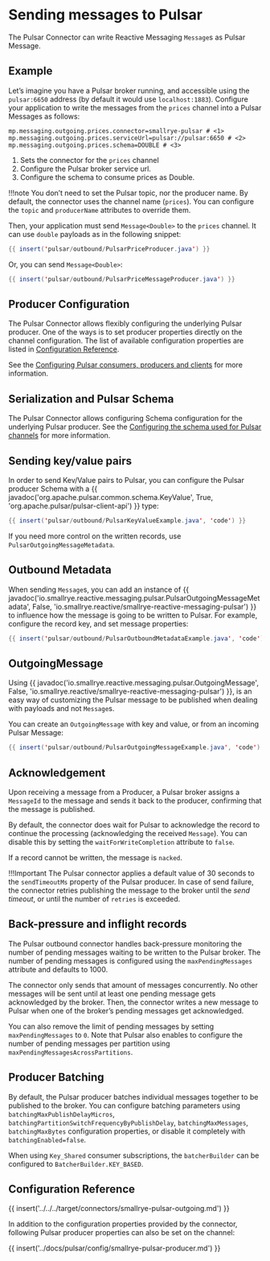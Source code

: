 # Sending messages to Pulsar

The Pulsar Connector can write Reactive Messaging `Message`s as Pulsar Message.

## Example

Let’s imagine you have a Pulsar broker running, and accessible
using the `pulsar:6650` address (by default it would use
`localhost:1883`). Configure your application to write the messages from
the `prices` channel into a Pulsar Messages as follows:

```properties
mp.messaging.outgoing.prices.connector=smallrye-pulsar # <1>
mp.messaging.outgoing.prices.serviceUrl=pulsar://pulsar:6650 # <2>
mp.messaging.outgoing.prices.schema=DOUBLE # <3>
```

1.  Sets the connector for the `prices` channel
2.  Configure the Pulsar broker service url.
3.  Configure the schema to consume prices as Double.

!!!note
    You don’t need to set the Pulsar topic, nor the producer name.
    By default, the connector uses the channel name (`prices`).
    You can configure the `topic` and `producerName` attributes to override them.

Then, your application must send `Message<Double>` to the `prices`
channel. It can use `double` payloads as in the following snippet:

``` java
{{ insert('pulsar/outbound/PulsarPriceProducer.java') }}
```

Or, you can send `Message<Double>`:

``` java
{{ insert('pulsar/outbound/PulsarPriceMessageProducer.java') }}
```

## Producer Configuration

The Pulsar Connector allows flexibly configuring the underlying Pulsar producer.
One of the ways is to set producer properties directly on the channel configuration.
The list of available configuration properties are listed in [Configuration Reference](#configuration-reference).

See the [Configuring Pulsar consumers, producers and clients](client-configuration.md) for more information.

## Serialization and Pulsar Schema

The Pulsar Connector allows configuring Schema configuration for the underlying Pulsar producer.
See the [Configuring the schema used for Pulsar channels](schema-configuration.md) for more information.

## Sending key/value pairs

In order to send Kev/Value pairs to Pulsar, you can configure the Pulsar producer Schema with a
{{ javadoc('org.apache.pulsar.common.schema.KeyValue', True, 'org.apache.pulsar/pulsar-client-api') }} type:

``` java
{{ insert('pulsar/outbound/PulsarKeyValueExample.java', 'code') }}
```

If you need more control on the written records, use
`PulsarOutgoingMessageMetadata`.

## Outbound Metadata

When sending `Message`s, you can add an instance of
{{ javadoc('io.smallrye.reactive.messaging.pulsar.PulsarOutgoingMessageMetadata', False, 'io.smallrye.reactive/smallrye-reactive-messaging-pulsar') }}
to influence how the message is going to be written to Pulsar.
For example, configure the record key, and set message properties:

``` java
{{ insert('pulsar/outbound/PulsarOutboundMetadataExample.java', 'code') }}
```

## OutgoingMessage

Using {{ javadoc('io.smallrye.reactive.messaging.pulsar.OutgoingMessage', False, 'io.smallrye.reactive/smallrye-reactive-messaging-pulsar') }},
is an easy way of customizing the Pulsar message to be published when dealing with payloads and not `Message`s.

You can create an `OutgoingMessage` with key and value, or from an incoming Pulsar Message:

``` java
{{ insert('pulsar/outbound/PulsarOutgoingMessageExample.java', 'code') }}
```

## Acknowledgement

Upon receiving a message from a Producer, a Pulsar broker assigns a `MessageId` to the message and sends it back to the producer,
confirming that the message is published.

By default, the connector does wait for Pulsar to acknowledge the record
to continue the processing (acknowledging the received `Message`).
You can disable this by setting the `waitForWriteCompletion` attribute to `false`.

If a record cannot be written, the message is `nacked`.

!!!Important
    The Pulsar connector applies a default value of 30 seconds to the `sendTimeoutMs` property of the Pulsar producer.
    In case of send failure, the connector retries publishing the message to the broker until the *send timeout*,
    or until the number of `retries` is exceeded.

## Back-pressure and inflight records

The Pulsar outbound connector handles back-pressure monitoring the number
of pending messages waiting to be written to the Pulsar broker.
The number of pending messages is configured using the
`maxPendingMessages` attribute and defaults to 1000.

The connector only sends that amount of messages concurrently. No other
messages will be sent until at least one pending message gets
acknowledged by the broker. Then, the connector writes a new message to
Pulsar when one of the broker’s pending messages get acknowledged.

You can also remove the limit of pending messages by setting `maxPendingMessages` to `0`.
Note that Pulsar also enables to configure the number of pending messages per partition using `maxPendingMessagesAcrossPartitions`.

## Producer Batching

By default, the Pulsar producer batches individual messages together to be published to the broker.
You can configure batching parameters using `batchingMaxPublishDelayMicros`, `batchingPartitionSwitchFrequencyByPublishDelay`,
`batchingMaxMessages`, `batchingMaxBytes` configuration properties, or disable it completely with `batchingEnabled=false`.

When using `Key_Shared` consumer subscriptions, the `batcherBuilder` can be configured to `BatcherBuilder.KEY_BASED`.

## Configuration Reference

{{ insert('../../../target/connectors/smallrye-pulsar-outgoing.md') }}

In addition to the configuration properties provided by the connector,
following Pulsar producer properties can also be set on the channel:

{{ insert('../docs/pulsar/config/smallrye-pulsar-producer.md') }}

